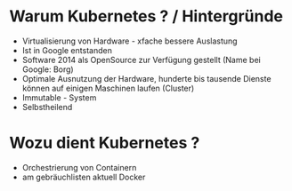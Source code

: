 # Warum Kubernetes  ? / Hintergründe

  * Virtualisierung von Hardware - xfache bessere Auslastung
  * Ist in Google entstanden 
  * Software 2014 als OpenSource zur Verfügung gestellt (Name bei Google: Borg)
  * Optimale Ausnutzung der Hardware, hunderte bis tausende Dienste können auf einigen Maschinen laufen (Cluster)  
  * Immutable - System
  * Selbstheilend
  
# Wozu dient Kubernetes ?

  * Orchestrierung von Containern
  * am gebräuchlisten aktuell Docker
